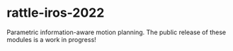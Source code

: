 # rattle-iros-2022
Parametric information-aware motion planning. The public release of these modules is a work in progress!
